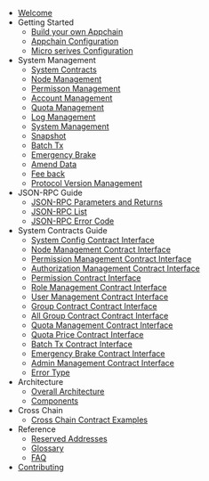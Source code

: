 - [Welcome](index.md)
- Getting Started
    - [Build your own Appchain](chain/getting_started.md)
    - [Appchain Configuration](chain/config_tool.md)
    - [Micro serives Configuration](chain/service_config.md)
- System Management
    - [System Contracts](system_management/contracts.md)
    - [Node Management](system_management/node.md)
    - [Permisson Management](system_management/permission.md)
    - [Account Management](system_management/user.md)
    - [Quota Management ](system_management/quota.md)
    - [Log Management](system_management/log.md)
    - [System Management](system_management/sys.md)
    - [Snapshot](system_management/snapshot.md)
    - [Batch Tx](system_management/batch_tx.md)
    - [Emergency Brake](system_management/emergency_brake.md)
    - [Amend Data](system_management/amend.md)
    - [Fee back](system_management/fee_back.md)
    - [Protocol Version Management](system_management/version.md)
- JSON-RPC Guide
    - [JSON-RPC Parameters and Returns](rpc_guide/rpc_types.md)
    - [JSON-RPC List](rpc_guide/rpc.md)
    - [JSON-RPC Error Code](rpc_guide/rpc_error_code.md)
- System Contracts Guide
    - [System Config Contract Interface](contracts_guide/sys.md)
    - [Node Management Contract Interface](contracts_guide/node.md)
    - [Permission Management Contract Interface](contracts_guide/permission_management.md)
    - [Authorization Management Contract Interface](contracts_guide/auth.md)
    - [Permission Contract Interface](contracts_guide/permission.md)
    - [Role Management Contract Interface](contracts_guide/role_management.md)
    - [User Management Contract Interface](contracts_guide/group_management.md)
    - [Group Contract Contract Interface](contracts_guide/group.md)
    - [All Group Contract Contract Interface](contracts_guide/all_groups.md)
    - [Quota Management Contract Interface](contracts_guide/quota_manager.md)
    - [Quota Price Contract Interface](contracts_guide/quota_price.md)
    - [Batch Tx Contract Interface](contracts_guide/batch.md)
    - [Emergency Brake Contract Interface](contracts_guide/emergency_brake.md)
    - [Admin Management Contract Interface](contracts_guide/admin.md)
    - [Error Type](contracts_guide/error.md)
- Architecture
    - [Overall Architecture](architecture/architecture.md)
    - [Components](architecture/components.md)
- Cross Chain
    - [Cross Chain Contract Examples](crosschain/crosschain_contract_example.md)
- Reference
    - [Reserved Addresses](reference/addresses.md)
    - [Glossary](reference/glossary.md)
    - [FAQ](reference/faq.md)
- [Contributing](contributing.md)
